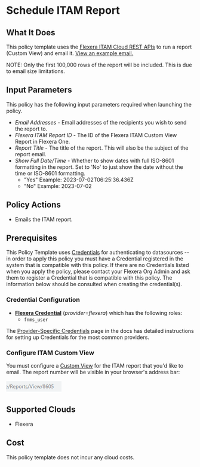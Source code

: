 # Schedule ITAM Report

## What It Does

This policy template uses the [Flexera ITAM Cloud REST APIs](https://docs.flexera.com/FlexeraOneAPI/ITAMDataAPI/#api-Reports-reportsExecute) to run a report (Custom View) and email it. [View an example email.](https://raw.githubusercontent.com/flexera-public/policy_templates/refs/heads/master/operational/flexera/itam/schedule_itam_report/images/email_output.png)

NOTE: Only the first 100,000 rows of the report will be included. This is due to email size limitations.

## Input Parameters

This policy has the following input parameters required when launching the policy.

- *Email Addresses* - Email addresses of the recipients you wish to send the report to.
- *Flexera ITAM Report ID* - The ID of the Flexera ITAM Custom View Report in Flexera One.
- *Report Title* - The title of the report. This will also be the subject of the report email.
- *Show Full Date/Time* - Whether to show dates with full ISO-8601 formatting in the report. Set to 'No' to just show the date without the time or ISO-8601 formatting.
  - "Yes" Example: 2023-07-02T06:25:36.436Z
  - "No" Example: 2023-07-02

## Policy Actions

- Emails the ITAM report.

## Prerequisites

This Policy Template uses [Credentials](https://docs.flexera.com/flexera/EN/Automation/ManagingCredentialsExternal.htm) for authenticating to datasources -- in order to apply this policy you must have a Credential registered in the system that is compatible with this policy. If there are no Credentials listed when you apply the policy, please contact your Flexera Org Admin and ask them to register a Credential that is compatible with this policy. The information below should be consulted when creating the credential(s).

### Credential Configuration

- [**Flexera Credential**](https://docs.flexera.com/flexera/EN/Automation/ProviderCredentials.htm) (*provider=flexera*) which has the following roles:
  - `fnms_user`

The [Provider-Specific Credentials](https://docs.flexera.com/flexera/EN/Automation/ProviderCredentials.htm) page in the docs has detailed instructions for setting up Credentials for the most common providers.

### Configure ITAM Custom View

You must configure a [Custom View](https://raw.githubusercontent.com/flexera-public/policy_templates/refs/heads/master/operational/flexera/itam/schedule_itam_report/images/itam_cv_report.png) for the ITAM report that you'd like to email. The report number will be visible in your browser's address bar:

![Report Number](https://raw.githubusercontent.com/flexera-public/policy_templates/refs/heads/master/operational/flexera/itam/schedule_itam_report/images/report_number.png)

## Supported Clouds

- Flexera

## Cost

This policy template does not incur any cloud costs.
